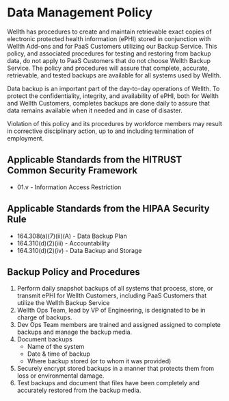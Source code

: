 # Data Management Policy

Wellth has procedures to create and maintain retrievable exact copies of electronic protected health information (ePHI) stored in conjunction with Wellth Add-ons and for PaaS Customers utilizing our Backup Service. This policy, and associated procedures for testing and restoring from backup data, do not apply to PaaS Customers that do not choose Wellth Backup Service. The policy and procedures will assure that complete, accurate, retrievable, and tested backups are available for all systems used by Wellth.
  
Data backup is an important part of the day-to-day operations of Wellth. To protect the confidentiality, integrity, and availability of ePHI, both for Wellth and Wellth Customers, completes backups are done daily to assure that data remains available when it needed and in case of disaster.

Violation of this policy and its procedures by workforce members may result in corrective disciplinary action, up to and including termination of employment.

## Applicable Standards from the HITRUST Common Security Framework

* 01.v - Information Access Restriction

## Applicable Standards from the HIPAA Security Rule

* 164.308(a)(7)(ii)(A) - Data Backup Plan
* 164.310(d)(2)(iii) - Accountability
* 164.310(d)(2)(iv) - Data Backup and Storage

## Backup Policy and Procedures

1. Perform daily snapshot backups of all systems that process, store, or transmit ePHI for Wellth Customers, including PaaS Customers that utilize the Wellth Backup Service
2. Wellth Ops Team, lead by VP of Engineering, is designated to be in charge of backups.
3. Dev Ops Team members are trained and assigned assigned to complete backups and manage the backup media.
4. Document backups 
	* Name of the system
	* Date & time of backup
	* Where backup stored (or to whom it was provided)
5. Securely encrypt stored backups in a manner that protects them from loss or environmental damage.
6. Test backups and document that files have been completely and accurately restored from the backup media.